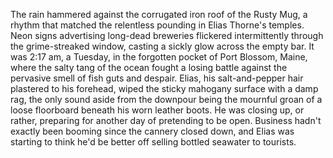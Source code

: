 The rain hammered against the corrugated iron roof of the Rusty Mug, a rhythm that matched the relentless pounding in Elias Thorne's temples.  Neon signs advertising long-dead breweries flickered intermittently through the grime-streaked window, casting a sickly glow across the empty bar.  It was 2:17 am, a Tuesday, in the forgotten pocket of Port Blossom, Maine, where the salty tang of the ocean fought a losing battle against the pervasive smell of fish guts and despair.  Elias, his salt-and-pepper hair plastered to his forehead, wiped the sticky mahogany surface with a damp rag, the only sound aside from the downpour being the mournful groan of a loose floorboard beneath his worn leather boots.  He was closing up, or rather, preparing for another day of pretending to be open.  Business hadn't exactly been booming since the cannery closed down, and Elias was starting to think he'd be better off selling bottled seawater to tourists.
